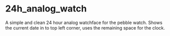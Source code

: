 # 24h_analog_watch

A simple and clean 24 hour analog watchface for the pebble watch. Shows the
current date in to top left corner, uses the remaining space for the clock.

